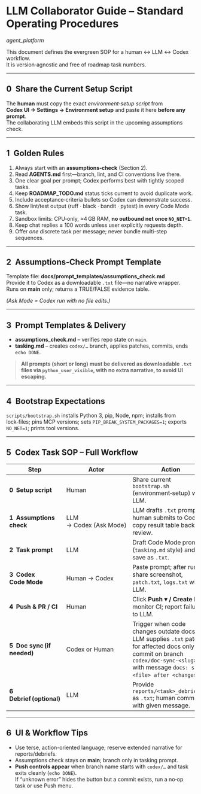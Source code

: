 # LLM Collaborator Guide – Standard Operating Procedures  
*agent_platform*

This document defines the evergreen SOP for a human ↔ LLM ↔ Codex workflow.  
It is version‑agnostic and free of roadmap task numbers.

---

## 0 Share the Current Setup Script

The **human** must copy the exact *environment‑setup script* from  
**Codex UI → Settings → Environment setup** and paste it here **before any prompt**.  
The collaborating LLM embeds this script in the upcoming assumptions check.

---

## 1 Golden Rules

1. Always start with an **assumptions‑check** (Section 2).  
2. Read **AGENTS.md** first—branch, lint, and CI conventions live there.  
3. One clear goal per prompt; Codex performs best with tightly scoped tasks.  
4. Keep **ROADMAP_TODO.md** status ticks current to avoid duplicate work.  
5. Include acceptance‑criteria bullets so Codex can demonstrate success.  
6. Show lint/test output (ruff · black · bandit · pytest) in every Code Mode task.  
7. Sandbox limits: CPU‑only, ≈4 GB RAM, **no outbound net once `NO_NET=1`**.
8. Keep chat replies ≤ 100 words unless user explicitly requests depth.
9. Offer *one* discrete task per message; never bundle multi-step sequences.

---

## 2 Assumptions‑Check Prompt Template

Template file: **docs/prompt_templates/assumptions_check.md**  
Provide it to Codex as a downloadable `.txt` file—no narrative wrapper.  
Runs on **main** only; returns a TRUE/FALSE evidence table.

*(Ask Mode = Codex run with no file edits.)*

---

## 3 Prompt Templates & Delivery

* **assumptions_check.md** – verifies repo state on `main`.  
* **tasking.md** – creates `codex/…` branch, applies patches, commits, ends `echo DONE`.

> **All prompts (short or long) must be delivered as downloadable `.txt`
> files via `python_user_visible`, with no extra narrative, to avoid UI escaping.**

---

## 4 Bootstrap Expectations

`scripts/bootstrap.sh` installs Python 3, pip, Node, npm; installs from lock‑files; pins MCP versions; sets `PIP_BREAK_SYSTEM_PACKAGES=1`; exports `NO_NET=1`; prints tool versions.

---

## 5 Codex Task SOP – Full Workflow

| Step | Actor | Action |
|------|-------|--------|
| **0 Setup script** | Human | Share current `bootstrap.sh` (environment‑setup) with LLM. |
| **1 Assumptions check** | LLM → Codex (Ask Mode) | LLM drafts `.txt` prompt → human submits to Codex; copy result table back for review. |
| **2 Task prompt** | LLM | Draft Code Mode prompt (`tasking.md` style) and save as `.txt`. |
| **3 Codex Code Mode** | Human → Codex | Paste prompt; after run, share screenshot, `patch.txt`, `logs.txt` with LLM. |
| **4 Push & PR / CI** | Human | Click **Push ▾ / Create PR**; monitor CI; report failures to LLM. |
| **5 Doc sync (if needed)** | Codex or Human | Trigger when code changes outdate docs. LLM supplies `.txt` patch for affected docs only → commit on branch `codex/doc-sync-<slug>` with message `docs: sync <file> after <change>`. |
| **6 Debrief (optional)** | LLM | Provide `reports/<task>_debrief.md` as `.txt`; human commits with given message. |

---

## 6 UI & Workflow Tips

* Use terse, action-oriented language; reserve extended narrative for reports/debriefs.
* Assumptions check stays on **main**; branch only in tasking prompt.  
* **Push controls appear** when branch name starts with `codex/…` and task exits cleanly (`echo DONE`).  
  If “unknown error” hides the button but a commit exists, run a no‑op task or use Push menu.

